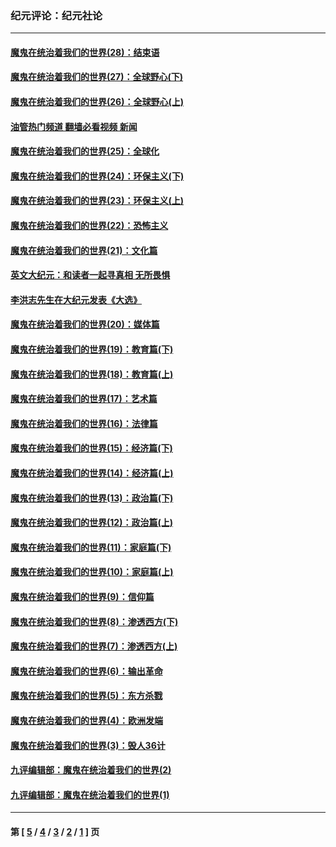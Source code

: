 ### 纪元评论：纪元社论
---
#### [魔鬼在统治着我们的世界(28)：结束语](../../pages/nsc422/n10936246.md?05180330) 
#### [魔鬼在统治着我们的世界(27)：全球野心(下)](../../pages/nsc422/n10928319.md?05180330) 
#### [魔鬼在统治着我们的世界(26)：全球野心(上)](../../pages/nsc422/n10900318.md?05180330) 
#### [油管热门频道 翻墙必看视频 新闻](ok?05180330)
#### [魔鬼在统治着我们的世界(25)：全球化](../../pages/nsc422/n10788205.md?05180330) 
#### [魔鬼在统治着我们的世界(24)：环保主义(下)](../../pages/nsc422/n10695307.md?05180330) 
#### [魔鬼在统治着我们的世界(23)：环保主义(上)](../../pages/nsc422/n10688613.md?05180330) 
#### [魔鬼在统治着我们的世界(22)：恐怖主义](../../pages/nsc422/n10614727.md?05180330) 
#### [魔鬼在统治着我们的世界(21)：文化篇](../../pages/nsc422/n10597706.md?05180330) 
#### [英文大纪元：和读者一起寻真相 无所畏惧](../../pages/nsc422/n12542027.md?05180330) 
#### [李洪志先生在大纪元发表《大选》](../../pages/nsc422/n12534746.md?05180330) 
#### [魔鬼在统治着我们的世界(20)：媒体篇](../../pages/nsc422/n10586579.md?05180330) 
#### [魔鬼在统治着我们的世界(19)：教育篇(下)](../../pages/nsc422/n10564808.md?05180330) 
#### [魔鬼在统治着我们的世界(18)：教育篇(上)](../../pages/nsc422/n10526970.md?05180330) 
#### [魔鬼在统治着我们的世界(17)：艺术篇](../../pages/nsc422/n10499093.md?05180330) 
#### [魔鬼在统治着我们的世界(16)：法律篇](../../pages/nsc422/n10485969.md?05180330) 
#### [魔鬼在统治着我们的世界(15)：经济篇(下)](../../pages/nsc422/n10469975.md?05180330) 
#### [魔鬼在统治着我们的世界(14)：经济篇(上)](../../pages/nsc422/n10457370.md?05180330) 
#### [魔鬼在统治着我们的世界(13)：政治篇(下)](../../pages/nsc422/n10448270.md?05180330) 
#### [魔鬼在统治着我们的世界(12)：政治篇(上)](../../pages/nsc422/n10444576.md?05180330) 
#### [魔鬼在统治着我们的世界(11)：家庭篇(下)](../../pages/nsc422/n10440961.md?05180330) 
#### [魔鬼在统治着我们的世界(10)：家庭篇(上)](../../pages/nsc422/n10435448.md?05180330) 
#### [魔鬼在统治着我们的世界(9)：信仰篇](../../pages/nsc422/n10432159.md?05180330) 
#### [魔鬼在统治着我们的世界(8)：渗透西方(下)](../../pages/nsc422/n10429603.md?05180330) 
#### [魔鬼在统治着我们的世界(7)：渗透西方(上)](../../pages/nsc422/n10426013.md?05180330) 
#### [魔鬼在统治着我们的世界(6)：输出革命](../../pages/nsc422/n10421536.md?05180330) 
#### [魔鬼在统治着我们的世界(5)：东方杀戮](../../pages/nsc422/n10417707.md?05180330) 
#### [魔鬼在统治着我们的世界(4)：欧洲发端](../../pages/nsc422/n10414890.md?05180330) 
#### [魔鬼在统治着我们的世界(3)：毁人36计](../../pages/nsc422/n10411583.md?05180330) 
#### [九评编辑部：魔鬼在统治着我们的世界(2)](../../pages/nsc422/n10410036.md?05180330) 
#### [九评编辑部：魔鬼在统治着我们的世界(1)](../../pages/nsc422/n10406825.md?05180330) 

---
#### 第 [ [5](./5.md?05180330) / [4](./4.md?05180330) / [3](./3.md?05180330) / [2](./2.md?05180330) / [1](./1.md?05180330) ] 页
